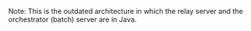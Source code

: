 Note: This is the outdated architecture in which the relay server and the orchestrator (batch) server are in Java.  
